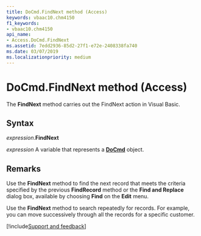 ```yaml
---
title: DoCmd.FindNext method (Access)
keywords: vbaac10.chm4150
f1_keywords:
- vbaac10.chm4150
api_name:
- Access.DoCmd.FindNext
ms.assetid: 7edd2936-85d2-27f1-e72e-2408338fa740
ms.date: 03/07/2019
ms.localizationpriority: medium
---
```



# DoCmd.FindNext method (Access)

The **FindNext** method carries out the FindNext action in Visual Basic.


## Syntax

_expression_.**FindNext**

_expression_ A variable that represents a **[DoCmd](Access.DoCmd.md)** object.


## Remarks

Use the **FindNext** method to find the next record that meets the criteria specified by the previous **FindRecord** method or the **Find and Replace** dialog box, available by choosing **Find** on the **Edit** menu. 

Use the **FindNext** method to search repeatedly for records. For example, you can move successively through all the records for a specific customer.



[!include[Support and feedback](~/includes/feedback-boilerplate.md)]